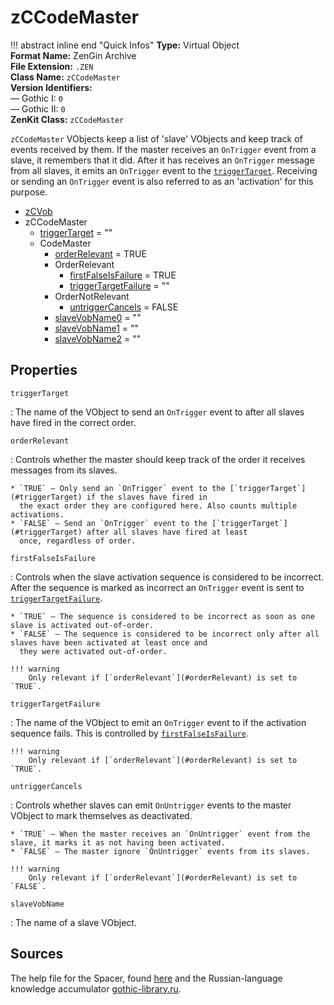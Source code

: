 # zCCodeMaster

!!! abstract inline end "Quick Infos"
    **Type:** Virtual Object<br/>
    **Format Name:** ZenGin Archive<br/>
    **File Extension:** `.ZEN`<br/>
    **Class Name:** `zCCodeMaster`<br/>
    **Version Identifiers:**<br />
    — Gothic I: `0`<br/>
    — Gothic II: `0`<br/>
    **ZenKit Class:** `zCCodeMaster`

`zCCodeMaster` VObjects keep a list of 'slave' VObjects and keep track of events received by them. If the master
receives an `OnTrigger` event from a slave, it remembers that it did. After it has receives an `OnTrigger` message
from all slaves, it emits an `OnTrigger` event to the [`triggerTarget`](#triggerTarget). Receiving or sending an
`OnTrigger` event is also referred to as an 'activation' for this purpose.

<ul class="sp-list">
    <li class="sp-type"><a href="../zCVob/">zCVob</a></li>
    <li class="sp-type">
        <span>zCCodeMaster</span>
        <ul class="sp-list">
            <li class="sp-string"><a href="#triggerTarget">triggerTarget</a> = ""</li>
            <li class="sp-folder">
                <span>CodeMaster</span>
                <ul class="sp-list">
                    <li class="sp-bool"><a href="#orderRelevant">orderRelevant</a> = TRUE</li>
                    <li class="sp-folder">
                        <span>OrderRelevant</span>
                        <ul class="sp-list">
                            <li class="sp-bool"><a href="#firstFalseIsFailure">firstFalseIsFailure</a> = TRUE</li>
                            <li class="sp-string"><a href="#triggerTargetFailure">triggerTargetFailure</a> = ""</li>
                        </ul>
                    </li>
                    <li class="sp-folder">
                        <span>OrderNotRelevant</span>
                        <ul class="sp-list">
                            <li class="sp-bool"><a href="#untriggerCancels">untriggerCancels</a> = FALSE</li>
                        </ul>
                    </li>
                    <li class="sp-string"><a href="#slaveVobName">slaveVobName0</a> = ""</li>
                    <li class="sp-string"><a href="#slaveVobName">slaveVobName1</a> = ""</li>
                    <li class="sp-string"><a href="#slaveVobName">slaveVobName2</a> = ""</li>
                </ul>
            </li>
        </ul>
    </li>
</ul>

## Properties

<a name="triggerTarget" class="t-str"></a> `triggerTarget`

:   The name of the VObject to send an `OnTrigger` event to after all slaves have fired in the correct order.

<a name="orderRelevant" class="t-bool"></a> `orderRelevant`

:   Controls whether the master should keep track of the order it receives messages from its slaves.
    
    * `TRUE` — Only send an `OnTrigger` event to the [`triggerTarget`](#triggerTarget) if the slaves have fired in
      the exact order they are configured here. Also counts multiple activations.
    * `FALSE` — Send an `OnTrigger` event to the [`triggerTarget`](#triggerTarget) after all slaves have fired at least
      once, regardless of order.

<a name="firstFalseIsFailure" class="t-bool"></a> `firstFalseIsFailure`

:   Controls when the slave activation sequence is considered to be incorrect. After the sequence is marked as
    incorrect an `OnTrigger` event is sent to [`triggerTargetFailure`](#triggerTargetFailure).
    
    * `TRUE` — The sequence is considered to be incorrect as soon as one slave is activated out-of-order.
    * `FALSE` — The sequence is considered to be incorrect only after all slaves have been activated at least once and
      they were activated out-of-order.

    !!! warning
        Only relevant if [`orderRelevant`](#orderRelevant) is set to `TRUE`.

<a name="triggerTargetFailure" class="t-str"></a> `triggerTargetFailure`

:   The name of the VObject to emit an `OnTrigger` event to if the activation sequence fails. This is controlled by
    [`firstFalseIsFailure`](#firstFalseIsFailure).

    !!! warning
        Only relevant if [`orderRelevant`](#orderRelevant) is set to `TRUE`.

<a name="untriggerCancels" class="t-bool"></a> `untriggerCancels`

:   Controls whether slaves can emit `OnUntrigger` events to the master VObject to mark themselves as deactivated.

    * `TRUE` — When the master receives an `OnUntrigger` event from the slave, it marks it as not having been activated.
    * `FALSE` — The master ignore `OnUntrigger` events from its slaves.
    
    !!! warning
        Only relevant if [`orderRelevant`](#orderRelevant) is set to `FALSE`.


<a name="slaveVobName" class="t-str"></a> `slaveVobName`

:   The name of a slave VObject.

## Sources

The help file for the Spacer, found [here](https://wiki.worldofgothic.de/doku.php?id=spacer:hilfedatei) and the
Russian-language knowledge accumulator [gothic-library.ru](http://www.gothic-library.ru/publ/zccodemaster/1-1-0-526).
